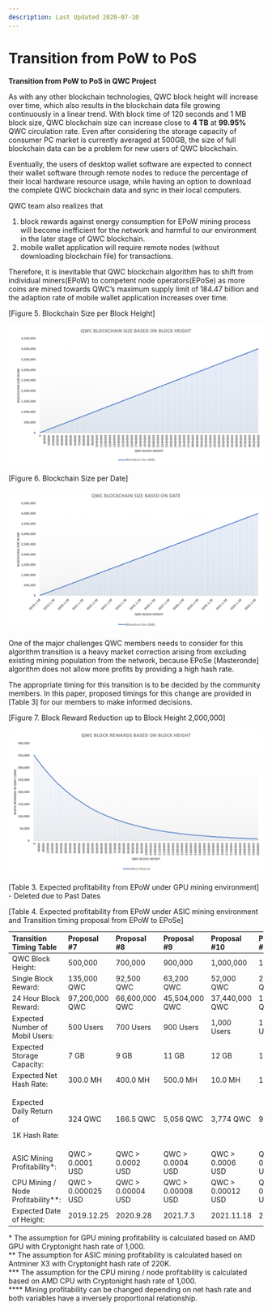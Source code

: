 ```yaml
---
description: Last Updated 2020-07-10
---
```


# Transition from PoW to PoS

**Transition from PoW to PoS in QWC Project**

As with any other blockchain technologies, QWC block height will increase over time, which also results in the blockchain data file growing continuously in a linear trend. With block time of 120 seconds and 1 MB block size, QWC blockchain size can increase close to **4 TB** at **99.95%** QWC circulation rate. Even after considering the storage capacity of consumer PC market is currently averaged at 500GB, the size of full blockchain data can be a problem for new users of QWC blockchain.

Eventually, the users of desktop wallet software are expected to connect their wallet software through remote nodes to reduce the percentage of their local hardware resource usage, while having an option to download the complete QWC blockchain data and sync in their local computers.

QWC team also realizes that

1. block rewards against energy consumption for EPoW mining process will become inefficient for the network and harmful to our environment in the later stage of QWC blockchain.
2. mobile wallet application will require remote nodes \(without downloading blockchain file\) for transactions.

Therefore, it is inevitable that QWC blockchain algorithm has to shift from individual miners\(EPoW\) to competent node operators\(EPoSe\) as more coins are mined towards QWC’s maximum supply limit of 184.47 billion and the adaption rate of mobile wallet application increases over time.

\[Figure 5. Blockchain Size per Block Height\]

![](../.gitbook/assets/5.png)

\[Figure 6. Blockchain Size per Date\]

![](../.gitbook/assets/6.png)

One of the major challenges QWC members needs to consider for this algorithm transition is a heavy market correction arising from excluding existing mining population from the network, because EPoSe \[Masteronde\] algorithm does not allow more profits by providing a high hash rate.

The appropriate timing for this transition is to be decided by the community members. In this paper, proposed timings for this change are provided in \[Table 3\] for our members to make informed decisions.

\[Figure 7. Block Reward Reduction up to Block Height 2,000,000\]

![](../.gitbook/assets/7.png)

\[Table 3. Expected profitability from EPoW under GPU mining environment\] - Deleted due to Past Dates

\[Table 4. Expected profitability from EPoW under ASIC mining environment and Transition timing proposal from EPoW to EPoSe\]

<table>
  <thead>
    <tr>
      <th style="text-align:left">Transition Timing Table</th>
      <th style="text-align:left">Proposal #7</th>
      <th style="text-align:left">Proposal #8</th>
      <th style="text-align:left">Proposal #9</th>
      <th style="text-align:left">Proposal #10</th>
      <th style="text-align:left">Proposal #11</th>
      <th style="text-align:left">Proposal #12</th>
    </tr>
  </thead>
  <tbody>
    <tr>
      <td style="text-align:left">QWC Block Height:</td>
      <td style="text-align:left">500,000</td>
      <td style="text-align:left">700,000</td>
      <td style="text-align:left">900,000</td>
      <td style="text-align:left">1,000,000</td>
      <td style="text-align:left">1,500,000</td>
      <td style="text-align:left">2,000,000</td>
    </tr>
    <tr>
      <td style="text-align:left">Single Block Reward:</td>
      <td style="text-align:left">135,000 QWC</td>
      <td style="text-align:left">92,500 QWC</td>
      <td style="text-align:left">63,200 QWC</td>
      <td style="text-align:left">52,000 QWC</td>
      <td style="text-align:left">20,000 QWC</td>
      <td style="text-align:left">7,750 QWC</td>
    </tr>
    <tr>
      <td style="text-align:left">24 Hour Block Reward:</td>
      <td style="text-align:left">97,200,000 QWC</td>
      <td style="text-align:left">66,600,000 QWC</td>
      <td style="text-align:left">45,504,000 QWC</td>
      <td style="text-align:left">37,440,000 QWC</td>
      <td style="text-align:left">14,400,000 QWC</td>
      <td style="text-align:left">5,580,000 QWC</td>
    </tr>
    <tr>
      <td style="text-align:left">Expected Number of Mobil Users:</td>
      <td style="text-align:left">500 Users</td>
      <td style="text-align:left">700 Users</td>
      <td style="text-align:left">900 Users</td>
      <td style="text-align:left">1,000 Users</td>
      <td style="text-align:left">1,500 Users</td>
      <td style="text-align:left">2,000 Users</td>
    </tr>
    <tr>
      <td style="text-align:left">Expected Storage Capacity:</td>
      <td style="text-align:left">7 GB</td>
      <td style="text-align:left">9 GB</td>
      <td style="text-align:left">11 GB</td>
      <td style="text-align:left">12 GB</td>
      <td style="text-align:left">17 GB</td>
      <td style="text-align:left">TB</td>
    </tr>
    <tr>
      <td style="text-align:left">Expected Net Hash Rate:</td>
      <td style="text-align:left">300.0 MH</td>
      <td style="text-align:left">400.0 MH</td>
      <td style="text-align:left">500.0 MH</td>
      <td style="text-align:left">10.0 MH</td>
      <td style="text-align:left">15.0 MH</td>
      <td style="text-align:left">20.0 MH</td>
    </tr>
    <tr>
      <td style="text-align:left">
        <p>Expected Daily Return of</p>
        <p>1K Hash Rate:</p>
      </td>
      <td style="text-align:left">324 QWC</td>
      <td style="text-align:left">166.5 QWC</td>
      <td style="text-align:left">5,056 QWC</td>
      <td style="text-align:left">3,774 QWC</td>
      <td style="text-align:left">960 QWC</td>
      <td style="text-align:left">279 QWC</td>
    </tr>
    <tr>
      <td style="text-align:left">ASIC Mining Profitability*:</td>
      <td style="text-align:left">QWC &gt; 0.0001 USD</td>
      <td style="text-align:left">QWC &gt; 0.0002 USD</td>
      <td style="text-align:left">QWC &gt; 0.0004 USD</td>
      <td style="text-align:left">QWC &gt; 0.0006 USD</td>
      <td style="text-align:left">QWC &gt; 0.0022 USD</td>
      <td style="text-align:left">QWC &gt; 0.008 USD</td>
    </tr>
    <tr>
      <td style="text-align:left">CPU Mining / Node Profitability**:</td>
      <td style="text-align:left">QWC &gt; 0.000025 USD</td>
      <td style="text-align:left">QWC &gt; 0.00004 USD</td>
      <td style="text-align:left">QWC &gt; 0.00008 USD</td>
      <td style="text-align:left">QWC &gt; 0.00012 USD</td>
      <td style="text-align:left">QWC &gt; 0.0004 USD</td>
      <td style="text-align:left">QWC &gt; 0.0016 USD</td>
    </tr>
    <tr>
      <td style="text-align:left">Expected Date of Height:</td>
      <td style="text-align:left">2019.12.25</td>
      <td style="text-align:left">2020.9.28</td>
      <td style="text-align:left">2021.7.3</td>
      <td style="text-align:left">2021.11.18</td>
      <td style="text-align:left">2023.10.14</td>
      <td style="text-align:left">2025.9.7</td>
    </tr>
  </tbody>
</table>

\* The assumption for GPU mining profitability is calculated based on AMD GPU with Cryptonight hash rate of 1,000.  
\*\* The assumption for ASIC mining profitability is calculated based on Antminer X3 with Cryptonight hash rate of 220K.  
\*\*\* The assumption for the CPU mining / node profitability is calculated based on AMD CPU with Cryptonight hash rate of 1,000.  
\*\*\*\* Mining profitability can be changed depending on net hash rate and both variables have a inversely proportional relationship.

